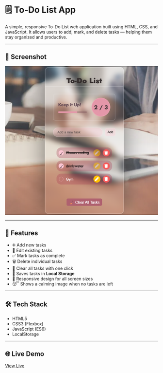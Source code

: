 # 🗒️ To-Do List App

A simple, responsive To-Do List web application built using HTML, CSS, and JavaScript. 
It allows users to add, mark, and delete tasks — helping them stay organized and productive.

---

## 📸 Screenshot

![Empty To-Do List](Screenshot.png)

---

## 🚀 Features

- ➕ Add new tasks
- 📝 Edit existing tasks
- ✅ Mark tasks as complete
- 🗑️ Delete individual tasks
- 🧹 Clear all tasks with one click
- 💾 Saves tasks in **Local Storage**
- 📱 Responsive design for all screen sizes
- 😴 Shows a calming image when no tasks are left

---

## 🛠️ Tech Stack

- HTML5
- CSS3 (Flexbox)
- JavaScript (ES6)
- LocalStorage

---

## 🌐 Live Demo
[View Live](https://tannuu29.github.io/to-do-app/)

